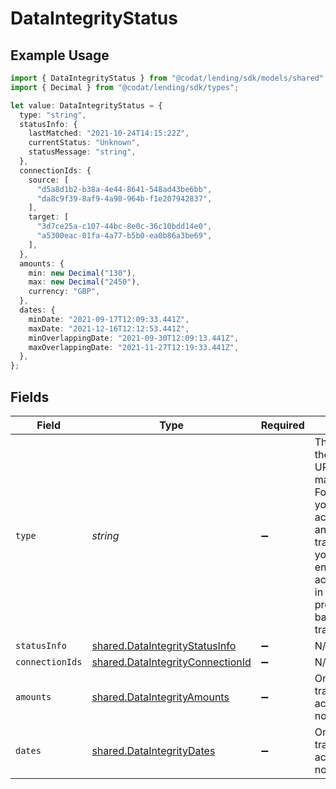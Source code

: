 # DataIntegrityStatus

## Example Usage

```typescript
import { DataIntegrityStatus } from "@codat/lending/sdk/models/shared";
import { Decimal } from "@codat/lending/sdk/types";

let value: DataIntegrityStatus = {
  type: "string",
  statusInfo: {
    lastMatched: "2021-10-24T14:15:22Z",
    currentStatus: "Unknown",
    statusMessage: "string",
  },
  connectionIds: {
    source: [
      "d5a8d1b2-b38a-4e44-8641-548ad43be6bb",
      "da8c9f39-8af9-4a98-964b-f1e207942837",
    ],
    target: [
      "3d7ce25a-c107-44bc-8e0c-36c10bdd14e0",
      "a5300eac-01fa-4a77-b5b0-ea0b86a3be69",
    ],
  },
  amounts: {
    min: new Decimal("130"),
    max: new Decimal("2450"),
    currency: "GBP",
  },
  dates: {
    minDate: "2021-09-17T12:09:33.441Z",
    maxDate: "2021-12-16T12:12:53.441Z",
    minOverlappingDate: "2021-09-30T12:09:13.441Z",
    maxOverlappingDate: "2021-11-27T12:19:33.441Z",
  },
};
```

## Fields

| Field                                                                                                                                                                                                                                                            | Type                                                                                                                                                                                                                                                             | Required                                                                                                                                                                                                                                                         | Description                                                                                                                                                                                                                                                      |
| ---------------------------------------------------------------------------------------------------------------------------------------------------------------------------------------------------------------------------------------------------------------- | ---------------------------------------------------------------------------------------------------------------------------------------------------------------------------------------------------------------------------------------------------------------- | ---------------------------------------------------------------------------------------------------------------------------------------------------------------------------------------------------------------------------------------------------------------- | ---------------------------------------------------------------------------------------------------------------------------------------------------------------------------------------------------------------------------------------------------------------- |
| `type`                                                                                                                                                                                                                                                           | *string*                                                                                                                                                                                                                                                         | :heavy_minus_sign:                                                                                                                                                                                                                                               | The data type which the data type in the URL has been matched against. For example, if you've matched accountTransactions and banking-transactions, and you call this endpoint with accountTransactions in the URL, this property would be banking-transactions. |
| `statusInfo`                                                                                                                                                                                                                                                     | [shared.DataIntegrityStatusInfo](../../../sdk/models/shared/dataintegritystatusinfo.md)                                                                                                                                                                          | :heavy_minus_sign:                                                                                                                                                                                                                                               | N/A                                                                                                                                                                                                                                                              |
| `connectionIds`                                                                                                                                                                                                                                                  | [shared.DataIntegrityConnectionId](../../../sdk/models/shared/dataintegrityconnectionid.md)                                                                                                                                                                      | :heavy_minus_sign:                                                                                                                                                                                                                                               | N/A                                                                                                                                                                                                                                                              |
| `amounts`                                                                                                                                                                                                                                                        | [shared.DataIntegrityAmounts](../../../sdk/models/shared/dataintegrityamounts.md)                                                                                                                                                                                | :heavy_minus_sign:                                                                                                                                                                                                                                               | Only returned for transactions. For accounts, there is nothing returned.                                                                                                                                                                                         |
| `dates`                                                                                                                                                                                                                                                          | [shared.DataIntegrityDates](../../../sdk/models/shared/dataintegritydates.md)                                                                                                                                                                                    | :heavy_minus_sign:                                                                                                                                                                                                                                               | Only returned for transactions. For accounts, there is nothing returned.                                                                                                                                                                                         |